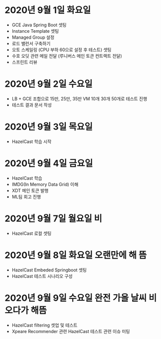 
# 2020년 9월 1일 화요일 

- GCE Java Spring Boot 셋팅
- Instance Template 셋팅
- Managed Group 설정
- 로드 밸런서 구축하기
- 오토 스케일링 (CPU 부하 60으로 설정 후 테스트) 셋팅
- 수호 오딧 관련 메일 전달 (루니버스 메인 토큰 컨트랙트 전달)
- 스프린트 리뷰

# 2020년 9월 2일 수요일 

- LB + GCE 조합으로 15만, 25만, 35만 VM 10개 30개 50개로 테스트 진행
- 테스트 결과 문서 작성
 
# 2020년 9월 3일 목요일

- HazelCast 학습 시작

# 2020년 9월 4일 금요일

- HazelCast 학습
- IMDG(In Memory Data Grid) 이해
- XDT 메인 토큰 발행
- ML팀 회고 진행

# 2020년 9월 7일 월요일 비

- HazelCast 로컬 셋팅

# 2020년 9월 8일 화요일 오랜만에 해 뜸

- HazelCast Embeded Springboot 셋팅 
- HazelCast 테스트 시나리오 구성

# 2020년 9월 9일 수요일 완전 가을 날씨 비 오다가 해뜸

-  HazelCast filtering 셋업 및 테스트 
- Xpeare Recommender 관련 HazelCast 테스트 관련 이슈 미팅  
